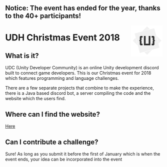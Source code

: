 
## Notice: The event has ended for the year, thanks to the 40+ participants!


<img src="./Website/images/logo.png" align="right" height=100px />

# UDH Christmas Event 2018

## What is it?
UDC (Unity Developer Community) is an online Unity development discord built to connect game developers. This is our Christmas event for 2018 which features programming and language challenges.

There are a few separate projects that combine to make the experience, there is a Java based discord bot, a server compiling the code and the website which the users find.

## Where can I find the website?
[Here](https://darkzek.github.io/UDC-Christmas-Event/Website/index.html)

## Can I contribute a challenge?
Sure! As long as you submit it before the first of January which is when the event ends, your idea can be incorporated into the event
